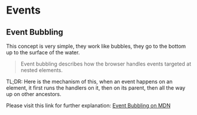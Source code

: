 # Events 
## Event Bubbling
This concept is very simple, they work like bubbles, they go to the bottom up to the surface of the water.

> Event bubbling describes how the browser handles events targeted at nested elements.

TL;DR: Here is the mechanism of this, when an event happens on an element, it first runs the handlers on it, then on its parent, then all the way up on other ancestors.

Please visit this link for further explanation:  [Event Bubbling on MDN](https://developer.mozilla.org/en-US/docs/Learn/JavaScript/Building_blocks/Events#event_bubbling)

